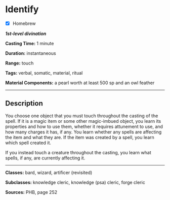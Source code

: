 # Identify

- [x] Homebrew

***1st-level divination***

**Casting Time:** 1 minute

**Duration:** instantaneous

**Range:** touch

**Tags:** verbal, somatic, material, ritual

**Material Components:** a pearl worth at least 500 sp and an owl feather

---

## Description
You choose one object that you must touch throughout the casting of the spell. If it is a magic item or some other magic-imbued object, you learn its properties and how to use them, whether it requires attunement to use, and how many charges it has, if any. You learn whether any spells are affecting the item and what they are. If the item was created by a spell, you learn which spell created it.

If you instead touch a creature throughout the casting, you learn what spells, if any, are currently affecting it.

---

**Classes:** bard, wizard, artificer (revisited)

**Subclasses:** knowledge cleric, knowledge (psa) cleric, forge cleric

**Sources:** PHB, page 252
